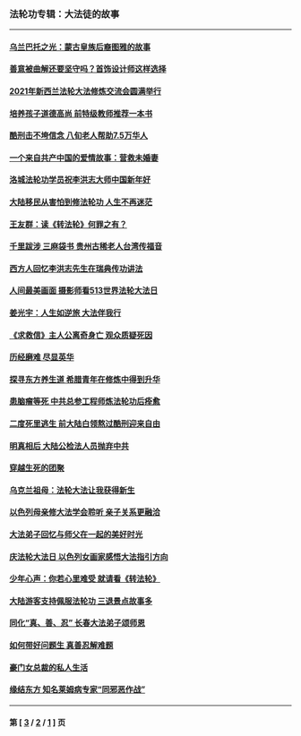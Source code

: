 ### 法轮功专辑：大法徒的故事
---
#### [乌兰巴托之光：蒙古皇族后裔图雅的故事](../../pages/nf1147481/n13155759.md?08290430) 
#### [善意被曲解还要坚守吗？首饰设计师这样选择](../../pages/nf1147481/n13077575.md?08290430) 
#### [2021年新西兰法轮大法修炼交流会圆满举行](../../pages/nf1147481/n13033149.md?08290430) 
#### [培养孩子道德高尚 前特级教师推荐一本书](../../pages/nf1147481/n12938640.md?08290430) 
#### [酷刑击不垮信念 八旬老人帮助7.5万华人](../../pages/nf1147481/n12880712.md?08290430) 
#### [一个来自共产中国的爱情故事：营救未婚妻](../../pages/nf1147481/n12778386.md?08290430) 
#### [洛城法轮功学员祝李洪志大师中国新年好](../../pages/nf1147481/n12724685.md?08290430) 
#### [大陆移民从害怕到修法轮功 人生不再迷茫](../../pages/nf1147481/n12414325.md?08290430) 
#### [王友群：读《转法轮》何罪之有？](../../pages/nf1147481/n12408647.md?08290430) 
#### [千里跋涉 三麻袋书 贵州古稀老人台湾传福音](../../pages/nf1147481/n12198750.md?08290430) 
#### [西方人回忆李洪志先生在瑞典传功讲法](../../pages/nf1147481/n12099607.md?08290430) 
#### [人间最美画面 摄影师看513世界法轮大法日](../../pages/nf1147481/n12094118.md?08290430) 
#### [姜光宇：人生如逆旅 大法伴我行](../../pages/nf1147481/n12088664.md?08290430) 
#### [《求救信》主人公离奇身亡 观众质疑死因](../../pages/nf1147481/n11845215.md?08290430) 
#### [历经磨难 尽显英华](../../pages/nf1147481/n11723297.md?08290430) 
#### [探寻东方养生道 希腊青年在修炼中得到升华](../../pages/nf1147481/n11494502.md?08290430) 
#### [患脑瘤等死 中共总参工程师炼法轮功后痊愈](../../pages/nf1147481/n11466682.md?08290430) 
#### [二度死里逃生 前大陆白领熬过酷刑迎来自由](../../pages/nf1147481/n11368594.md?08290430) 
#### [明真相后 大陆公检法人员抛弃中共](../../pages/nf1147481/n11358618.md?08290430) 
#### [穿越生死的团聚](../../pages/nf1147481/n11258922.md?08290430) 
#### [乌克兰祖母：法轮大法让我获得新生](../../pages/nf1147481/n11269457.md?08290430) 
#### [以色列母亲修大法学会聆听 亲子关系更融洽](../../pages/nf1147481/n11268195.md?08290430) 
#### [大法弟子回忆与师父在一起的美好时光](../../pages/nf1147481/n11267759.md?08290430) 
#### [庆法轮大法日 以色列女画家感悟大法指引方向](../../pages/nf1147481/n11267735.md?08290430) 
#### [少年心声：你若心里难受 就请看《转法轮》](../../pages/nf1147481/n11267496.md?08290430) 
#### [大陆游客支持佩服法轮功 三退景点故事多](../../pages/nf1147481/n11267378.md?08290430) 
#### [同化“真、善、忍” 长春大法弟子颂师恩](../../pages/nf1147481/n11266497.md?08290430) 
#### [如何带好问题生 真善忍解难题](../../pages/nf1147481/n11243655.md?08290430) 
#### [豪门女总裁的私人生活](../../pages/nf1147481/n10127794.md?08290430) 
#### [缘结东方 知名莱姆病专家“同邪恶作战”](../../pages/nf1147481/n10682468.md?08290430) 

---
#### 第 [ [3](./3.md?08290430) / [2](./2.md?08290430) / [1](./1.md?08290430) ] 页

